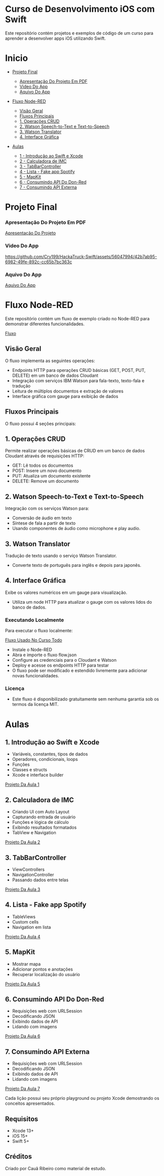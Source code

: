 # Curso de Desenvolvimento iOS com Swift
Este repositório contém projetos e exemplos de código de um curso para aprender a desenvolver apps iOS utilizando Swift.

# Inicio

* [Projeto Final](#projeto-final)
  - [Apresentação Do Projeto Em PDF](#apresentação-do-projeto-em-pdf)
  - [Video Do App](#video-do-app)
  - [Aquivo Do App](#aquivo-do-app)
  
* [Fluxo Node-RED](#fluxo-node-red)
  - [Visão Geral](#visão-geral)
  - [Fluxos Principais](#fluxos-principais)
  - [1. Operações CRUD](#1-operações-crud)
  - [2. Watson Speech-to-Text e Text-to-Speech](#2-watson-speech-to-text-e-text-to-speech)
  - [3. Watson Translator](#3-watson-translator)
  - [4. Interface Gráfica](#4-interface-gráfica) 
  
* [Aulas](#aulas)
  - [1 - Introdução ao Swift e Xcode](#1-introdução-ao-swift-e-xcode)
  - [2 - Calculadora de IMC](#2-calculadora-de-imc)
  - [3 - TabBarController](#3-tabbarcontroller)
  - [4 - Lista - Fake app Spotify](#4-lista---fake-app-spotify)
  - [5 - MapKit](#5-mapkit)
  - [6 - Consumindo API Do Don-Red](#6-consumindo-api-do-don-red)
  - [7 - Consumindo API Externa](#7-consumindo-api-externa)

# Projeto Final

### Apresentação Do Projeto Em PDF
[Apresentação Do Projeto](https://github.com/Cry199/HackaTruck-Swift/files/12773897/ApresentacaoFInal.pdf)

### Video Do App 
https://github.com/Cry199/HackaTruck-Swift/assets/56047994/42b7ab95-6982-49fe-892c-cc65b7bc363c

### Aquivo Do App
[Aquivo Do App](https://github.com/Cry199/HackaTruck-Swift/tree/main/SaveMoney/SaveMoney)

# Fluxo Node-RED
Este repositório contém um fluxo de exemplo criado no Node-RED para demonstrar diferentes funcionalidades.

[Fluxo](https://github.com/Cry199/HackaTruck-Swift/blob/main/SaveMoneyNodeRed.json)

## Visão Geral
O fluxo implementa as seguintes operações:

- Endpoints HTTP para operações CRUD básicas (GET, POST, PUT, DELETE) em um banco de dados Cloudant
- Integração com serviços IBM Watson para fala-texto, texto-fala e tradução
- Leitura de múltiplos documentos e extração de valores
- Interface gráfica com gauge para exibição de dados

## Fluxos Principais
O fluxo possui 4 seções principais:

## 1. Operações CRUD
Permite realizar operações básicas de CRUD em um banco de dados Cloudant através de requisições HTTP:

- GET: Lê todos os documentos
- POST: Insere um novo documento
- PUT: Atualiza um documento existente
- DELETE: Remove um documento

## 2. Watson Speech-to-Text e Text-to-Speech
Integração com os serviços Watson para:

- Conversão de áudio em texto
- Síntese de fala a partir de texto
- Usando componentes de áudio como microphone e play audio.

## 3. Watson Translator
Tradução de texto usando o serviço Watson Translator.

- Converte texto de português para inglês e depois para japonês.

## 4. Interface Gráfica
Exibe os valores numéricos em um gauge para visualização.

- Utiliza um node HTTP para atualizar o gauge com os valores lidos do banco de dados.


### Executando Localmente
Para executar o fluxo localmente:

[Fluxo Usado No Curso Todo](https://github.com/Cry199/HackaTruck-Swift/blob/main/SaveMoneyNodeRed.json)

- Instale o Node-RED
- Abra e importe o fluxo flow.json
- Configure as credenciais para o Cloudant e Watson
- Deploy e acesse os endpoints HTTP para testar
- O fluxo pode ser modificado e estendido livremente para adicionar novas funcionalidades.

### Licença
- Este fluxo é disponibilizado gratuitamente sem nenhuma garantia sob os termos da licença MIT.

# Aulas

## 1. Introdução ao Swift e Xcode

- Variáveis, constantes, tipos de dados
- Operadores, condicionais, loops
- Funções
- Classes e structs
- Xcode e interface builder

[Projeto Da Aula 1](https://github.com/Cry199/HackaTruck-Swift/tree/main/Aula-1-Swift/Aula-1-Swift)
 
## 2. Calculadora de IMC

- Criando UI com Auto Layout
- Capturando entrada de usuário
- Funções e lógica de cálculo
- Exibindo resultados formatados
- TabView e Navigation

[Projeto Da Aula 2](https://github.com/Cry199/HackaTruck-Swift/tree/main/Aula-2-Swift/Aula-2-Swift)

## 3. TabBarController
- ViewControllers
- NavigationController
- Passando dados entre telas

[Projeto Da Aula 3](https://github.com/Cry199/HackaTruck-Swift/tree/main/Aula-3-Swift/Aula-3-Swift)
  
## 4. Lista - Fake app Spotify
- TableViews
- Custom cells
- Navigation em lista

[Projeto Da Aula 4](https://github.com/Cry199/HackaTruck-Swift/tree/main/Aula-4-Swift/Aula-4-Swift)

## 5. MapKit

- Mostrar mapa
- Adicionar pontos e anotações
- Recuperar localização do usuário

[Projeto Da Aula 5](https://github.com/Cry199/HackaTruck-Swift/tree/main/Aula-5-Swift/Aula-5-Swift)

## 6. Consumindo API Do Don-Red

- Requisições web com URLSession
- Decodificando JSON
- Exibindo dados de API
- Lidando com imagens

[Projeto Da Aula 6](https://github.com/Cry199/HackaTruck-Swift/tree/main/Aula-6-Swift/Aula-6-Swift)

## 7. Consumindo API Externa

- Requisições web com URLSession
- Decodificando JSON
- Exibindo dados de API
- Lidando com imagens

[Projeto Da Aula 7](https://github.com/Cry199/HackaTruck-Swift/tree/main/aula-7-Swift/aula-7-Swift)

Cada lição possui seu próprio playground ou projeto Xcode demostrando os conceitos apresentados.

## Requisitos

- Xcode 13+
- iOS 15+
- Swift 5+

## Créditos
Criado por Cauã Ribeiro como material de estudo.
